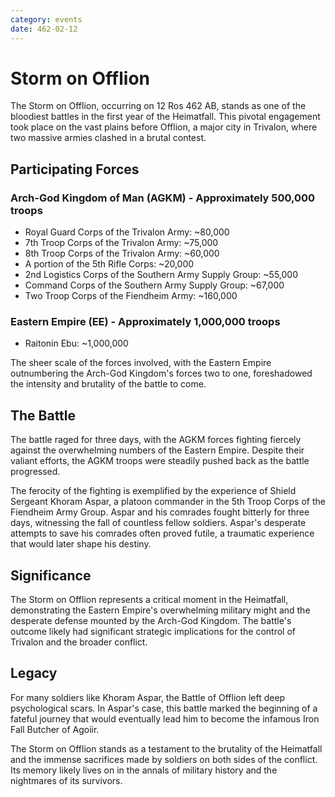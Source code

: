 ```yaml
---
category: events
date: 462-02-12
---
```


# Storm on Offlion

The Storm on Offlion, occurring on 12 Ros 462 AB, stands as one of the bloodiest battles in the first year of the Heimatfall. This pivotal engagement took place on the vast plains before Offlion, a major city in Trivalon, where two massive armies clashed in a brutal contest.

## Participating Forces

### Arch-God Kingdom of Man (AGKM) - Approximately 500,000 troops
- Royal Guard Corps of the Trivalon Army: ~80,000
- 7th Troop Corps of the Trivalon Army: ~75,000
- 8th Troop Corps of the Trivalon Army: ~60,000
- A portion of the 5th Rifle Corps: ~20,000
- 2nd Logistics Corps of the Southern Army Supply Group: ~55,000
- Command Corps of the Southern Army Supply Group: ~67,000
- Two Troop Corps of the Fiendheim Army: ~160,000

### Eastern Empire (EE) - Approximately 1,000,000 troops
- Raitonin Ebu: ~1,000,000

The sheer scale of the forces involved, with the Eastern Empire outnumbering the Arch-God Kingdom's forces two to one, foreshadowed the intensity and brutality of the battle to come.

## The Battle

The battle raged for three days, with the AGKM forces fighting fiercely against the overwhelming numbers of the Eastern Empire. Despite their valiant efforts, the AGKM troops were steadily pushed back as the battle progressed.

The ferocity of the fighting is exemplified by the experience of Shield Sergeant Khoram Aspar, a platoon commander in the 5th Troop Corps of the Fiendheim Army Group. Aspar and his comrades fought bitterly for three days, witnessing the fall of countless fellow soldiers. Aspar's desperate attempts to save his comrades often proved futile, a traumatic experience that would later shape his destiny.

## Significance

The Storm on Offlion represents a critical moment in the Heimatfall, demonstrating the Eastern Empire's overwhelming military might and the desperate defense mounted by the Arch-God Kingdom. The battle's outcome likely had significant strategic implications for the control of Trivalon and the broader conflict.

## Legacy

For many soldiers like Khoram Aspar, the Battle of Offlion left deep psychological scars. In Aspar's case, this battle marked the beginning of a fateful journey that would eventually lead him to become the infamous Iron Fall Butcher of Agoiir.

The Storm on Offlion stands as a testament to the brutality of the Heimatfall and the immense sacrifices made by soldiers on both sides of the conflict. Its memory likely lives on in the annals of military history and the nightmares of its survivors.